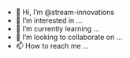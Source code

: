 - 👋 Hi, I’m @stream-innovations
- 👀 I’m interested in ...
- 🌱 I’m currently learning ...
- 💞️ I’m looking to collaborate on ...
- 📫 How to reach me ...

<!---
stream-innovations/stream-innovations is a ✨ special ✨ repository because its `README.md` (this file) appears on your GitHub profile.
You can click the Preview link to take a look at your changes.
--->
